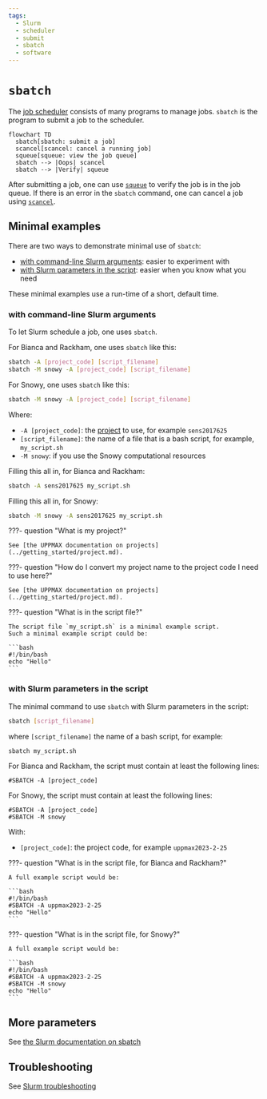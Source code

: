 ```yaml
---
tags:
  - Slurm
  - scheduler
  - submit
  - sbatch
  - software
---
```


# `sbatch`

The [job scheduler](../cluster_guides/slurm.md) consists of many
programs to manage jobs.
`sbatch` is the program to submit a job to the scheduler.

```mermaid
flowchart TD
  sbatch[sbatch: submit a job]
  scancel[scancel: cancel a running job]
  squeue[squeue: view the job queue]
  sbatch --> |Oops| scancel
  sbatch --> |Verify| squeue
```

After submitting a job, one can use [`squeue`](squeue.md) to
verify the job is in the job queue. If there is an error in the `sbatch`
command, one can cancel a job using [`scancel`](scancel.md).

## Minimal examples

There are two ways to demonstrate minimal use of `sbatch`:

- [with command-line Slurm arguments](#with-command-line-slurm-arguments):
  easier to experiment with
- [with Slurm parameters in the script](#with-slurm-parameters-in-the-script):
  easier when you know what you need

These minimal examples use a run-time of a short, default time.

### with command-line Slurm arguments

To let Slurm schedule a job, one uses `sbatch`.

For Bianca and Rackham, one uses `sbatch` like this:

```bash
sbatch -A [project_code] [script_filename]
sbatch -M snowy -A [project_code] [script_filename]
```

For Snowy, one uses `sbatch` like this:

```bash
sbatch -M snowy -A [project_code] [script_filename]
```

Where:

- `-A [project_code]`: the [project](../getting_started/project.md) to use,
  for example `sens2017625`
- `[script_filename]`: the name of a file that is a bash script,
  for example, `my_script.sh`
- `-M snowy`: if you use the Snowy computational resources

Filling this all in, for Bianca and Rackham:

``` bash
sbatch -A sens2017625 my_script.sh
```

Filling this all in, for Snowy:

``` bash
sbatch -M snowy -A sens2017625 my_script.sh
```

???- question "What is my project?"

    See [the UPPMAX documentation on projects](../getting_started/project.md).

???- question "How do I convert my project name to the project code I need to use here?"

    See [the UPPMAX documentation on projects](../getting_started/project.md).

???- question "What is in the script file?"

    The script file `my_script.sh` is a minimal example script.
    Such a minimal example script could be:

    ```bash
    #!/bin/bash
    echo "Hello"
    ```

### with Slurm parameters in the script

The minimal command to use `sbatch` with Slurm parameters in the script:

``` bash
sbatch [script_filename]
```

where `[script_filename]` the name of a bash script, for example:

```bash
sbatch my_script.sh
```

For Bianca and Rackham, the script must contain at least the following lines:

```text
#SBATCH -A [project_code]
```

For Snowy, the script must contain at least the following lines:

```text
#SBATCH -A [project_code]
#SBATCH -M snowy
```

With:

- `[project_code]`: the project code, for example `uppmax2023-2-25`

???- question "What is in the script file, for Bianca and Rackham?"

    A full example script would be:

    ```bash
    #!/bin/bash
    #SBATCH -A uppmax2023-2-25
    echo "Hello"
    ```


???- question "What is in the script file, for Snowy?"

    A full example script would be:

    ```bash
    #!/bin/bash
    #SBATCH -A uppmax2023-2-25
    #SBATCH -M snowy
    echo "Hello"
    ```

## More parameters

See [the Slurm documentation on sbatch](https://slurm.schedmd.com/sbatch.html)

## Troubleshooting

See [Slurm troubleshooting](../cluster_guides/slurm_troubleshooting.md)
